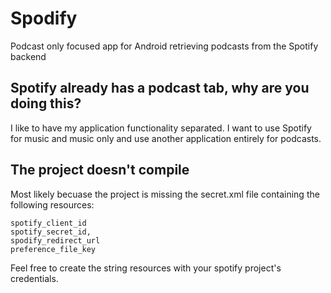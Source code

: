 # Spodify 
Podcast only focused app for Android retrieving podcasts from the Spotify backend

## Spotify already has a podcast tab, why are you doing this? 
I like to have my application functionality separated. I want to use Spotify for music and music only and use another application entirely for podcasts.

## The project doesn't compile 
Most likely becuase the project is missing the secret.xml file containing the following resources: 
```
spotify_client_id
spotify_secret_id, 
spodify_redirect_url 
preference_file_key
```
Feel free to create the string resources with your spotify project's credentials.
